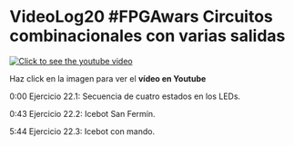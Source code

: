 # VideoLog20 #FPGAwars Circuitos combinacionales con varias salidas

[![Click to see the youtube video](https://img.youtube.com/vi/SatQR7WWSCE/0.jpg)](https://youtu.be/SatQR7WWSCE)

Haz click en la imagen para ver el **vídeo en Youtube**

0:00 Ejercicio 22.1: Secuencia de cuatro estados en los LEDs.

0:43 Ejercicio 22.2: Icebot San Fermín.

5:44 Ejercicio 22.3: Icebot con mando.
